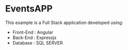 # EventsAPP
This example is a Full Stack application developed using:
* Front-End : Angular
* Back-End : Expressjs
* Database : SQL SERVER